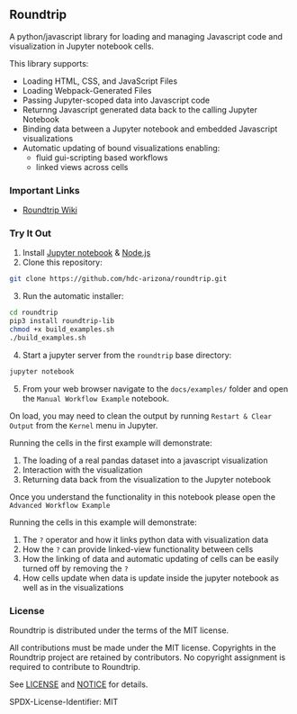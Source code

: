 ## Roundtrip

A python/javascript library for loading and managing Javascript code and visualization in Jupyter notebook cells.

This library supports:
- Loading HTML, CSS, and JavaScript Files
- Loading Webpack-Generated Files
- Passing Jupyter-scoped data into Javascript code
- Returnng Javascript generated data back to the calling Jupyter Notebook
- Binding data between a Jupyter notebook and embedded Javascript visualizations
- Automatic updating of bound visualizations enabling:
  - fluid gui-scripting based workflows
  - linked views across cells

### Important Links
- [Roundtrip Wiki](https://github.com/hdc-arizona/roundtrip/wiki)


### Try It Out
1) Install [Jupyter notebook](https://jupyter.org/install) & [Node.js](https://nodejs.org/en/download/)
2) Clone this repository:
```bash
git clone https://github.com/hdc-arizona/roundtrip.git
```
3) Run the automatic installer:
```bash
cd roundtrip
pip3 install roundtrip-lib
chmod +x build_examples.sh
./build_examples.sh
```
4) Start a jupyter server from the `roundtrip` base directory:
```bash
jupyter notebook 
```
5) From your web browser navigate to the `docs/examples/` folder and open the `Manual Workflow Example` notebook.

On load, you may need to clean the output by running `Restart & Clear Output`
from the `Kernel` menu in Jupyter.

Running the cells in the first example will demonstrate:

1. The loading of a real pandas dataset into a javascript visualization
2. Interaction with the visualization
3. Returning data back from the visualization to the Jupyter notebook

Once you understand the functionality in this notebook please open the `Advanced Workflow Example`

Running the cells in this example will demonstrate:
1. The `?` operator and how it links python data with visualization data
2. How the `?` can provide linked-view functionality between cells
3. How the linking of data and automatic updating of cells can be easily turned off by removing the `?`
4. How cells update when data is update inside the jupyter notebook as well as in the visualizations


### License

Roundtrip is distributed under the terms of the MIT license.

All contributions must be made under the MIT license.  Copyrights in the
Roundtrip project are retained by contributors.  No copyright assignment is
required to contribute to Roundtrip.

See [LICENSE](https://github.com/hdc-arizona/roundtrip/blob/master/LICENSE) and
[NOTICE](https://github.com/hdc-arizona/roundtrip/blob/master/NOTICE) for details.

SPDX-License-Identifier: MIT
